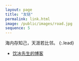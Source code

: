 ```yaml
---
layout: page
title: "友链"
permalink: link.html
image: /public/images/road.jpg
sequence: 5
---
```



海内存知己，天涯若比邻。
{:.lead}

* [饮冰先生的博客](https://myanbin.github.io/)
